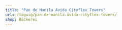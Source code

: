 ```yaml
---
title: "Pan de Manila Avida Cityflex Towers"
url: /taguig/pan-de-manila-avida-cityflex-towers/
shop: Bäckerei
---
```

